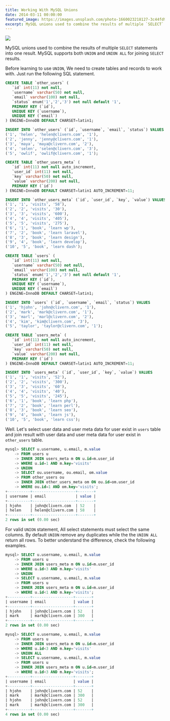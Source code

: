 ```yaml
---
title: Working With MySQL Unions
date: 2014-03-11 00:00:00
featured_image: https://images.unsplash.com/photo-1660023218127-3c44fd9132ae?q=75&fm=jpg&w=1000&fit=max
excerpt: MySQL unions used to combine the results of multiple `SELECT` statements into one result. MySQL supports both `UNION` and `UNION ALL` for joining `SELECT` results.
---
```


![](https://images.unsplash.com/photo-1660023218127-3c44fd9132ae?q=75&fm=jpg&w=1000&fit=max)

MySQL unions used to combine the results of multiple `SELECT` statements into one result. MySQL supports both `UNION` and `UNION ALL` for joining `SELECT` results.

Before learning to use `UNION`, We need to create tables and records to work with. Just run the following SQL statement.

```sql
CREATE TABLE `other_users` (
   `id` int(11) not null,
   `username` varchar(50) not null,
   `email` varchar(100) not null,
   `status` enum('1','2','3') not null default '1',
   PRIMARY KEY (`id`),
   UNIQUE KEY (`username`),
   UNIQUE KEY (`email`)
) ENGINE=InnoDB DEFAULT CHARSET=latin1;

INSERT INTO `other_users` (`id`, `username`, `email`, `status`) VALUES
('1', 'helen', 'helen@clivern.com', '1'),
('2', 'jenny', 'jenny@clivern.com', '1'),
('3', 'maya', 'maya@clivern.com', '2'),
('4', 'selen', 'selen@clivern.com', '3'),
('5', 'owlif', 'owlif@clivern.com', '1');

CREATE TABLE `other_users_meta` (
   `id` int(11) not null auto_increment,
   `user_id` int(11) not null,
   `key` varchar(50) not null,
   `value` varchar(200) not null,
   PRIMARY KEY (`id`)
) ENGINE=InnoDB DEFAULT CHARSET=latin1 AUTO_INCREMENT=11;

INSERT INTO `other_users_meta` (`id`, `user_id`, `key`, `value`) VALUES
('1', '1', 'visits', '58'),
('2', '2', 'visits', '30'),
('3', '3', 'visits', '600'),
('4', '4', 'visits', '405'),
('5', '5', 'visits', '275'),
('6', '1', 'book', 'learn wp'),
('7', '2', 'book', 'learn laravel'),
('8', '3', 'book', 'learn design'),
('9', '4', 'book', 'learn develop'),
('10', '5', 'book', 'learn dash');

CREATE TABLE `users` (
   `id` int(11) not null,
   `username` varchar(50) not null,
   `email` varchar(100) not null,
   `status` enum('1','2','3') not null default '1',
   PRIMARY KEY (`id`),
   UNIQUE KEY (`username`),
   UNIQUE KEY (`email`)
) ENGINE=InnoDB DEFAULT CHARSET=latin1;

INSERT INTO `users` (`id`, `username`, `email`, `status`) VALUES
('1', 'hjohn', 'john@clivern.com', '1'),
('2', 'mark', 'mark@clivern.com', '1'),
('3', 'marl', 'marl@clivern.com', '2'),
('4', 'kim', 'kim@clivern.com', '3'),
('5', 'taylor', 'taylor@clivern.com', '1');

CREATE TABLE `users_meta` (
   `id` int(11) not null auto_increment,
   `user_id` int(11) not null,
   `key` varchar(50) not null,
   `value` varchar(200) not null,
   PRIMARY KEY (`id`)
) ENGINE=InnoDB DEFAULT CHARSET=latin1 AUTO_INCREMENT=11;

INSERT INTO `users_meta` (`id`, `user_id`, `key`, `value`) VALUES
('1', '1', 'visits', '52'),
('2', '2', 'visits', '300'),
('3', '3', 'visits', '60'),
('4', '4', 'visits', '40'),
('5', '5', 'visits', '245'),
('6', '1', 'book', 'learn php'),
('7', '2', 'book', 'learn perl'),
('8', '3', 'book', 'learn seo'),
('9', '4', 'book', 'learn js'),
('10', '5', 'book', 'learn css');
```

Well. Let's select user data and user meta data for user exist in `users` table and join result with user data and user meta data for user exist in `other_users` table.

```sql
mysql> SELECT u.username, u.email, m.value
    -> FROM users u
    -> INNER JOIN users_meta m ON u.id=m.user_id
    -> WHERE u.id=1 AND m.key='visits'
    -> UNION
    -> SELECT ou.username, ou.email, om.value
    -> FROM other_users ou
    -> INNER JOIN other_users_meta om ON ou.id=om.user_id
    -> WHERE ou.id=1 AND om.key='visits';
+----------+-------------------+-------+
| username | email             | value |
+----------+-------------------+-------+
| hjohn    | john@clivern.com  | 52    |
| helen    | helen@clivern.com | 58    |
+----------+-------------------+-------+
2 rows in set (0.00 sec)
```

For valid `UNION` statement, All select statements must select the same columns. By default `UNION` remove any duplicates while the the `UNION ALL` return all rows. To better understand the difference, check the following examples.

```sql
mysql> SELECT u.username, u.email, m.value
    -> FROM users u
    -> INNER JOIN users_meta m ON u.id=m.user_id
    -> WHERE u.id<3 AND m.key='visits'
    -> UNION
    -> SELECT u.username, u.email, m.value
    -> FROM users u
    -> INNER JOIN users_meta m ON u.id=m.user_id
    -> WHERE u.id<1 AND m.key='visits';
+----------+------------------+-------+
| username | email            | value |
+----------+------------------+-------+
| hjohn    | john@clivern.com | 52    |
| mark     | mark@clivern.com | 300   |
+----------+------------------+-------+
2 rows in set (0.00 sec)
```

```sql
mysql> SELECT u.username, u.email, m.value
    -> FROM users u
    -> INNER JOIN users_meta m ON u.id=m.user_id
    -> WHERE u.id<3 AND m.key='visits'
    -> UNION ALL
    -> SELECT u.username, u.email, m.value
    -> FROM users u
    -> INNER JOIN users_meta m ON u.id=m.user_id
    -> WHERE u.id<3 AND m.key='visits';
+----------+------------------+-------+
| username | email            | value |
+----------+------------------+-------+
| hjohn    | john@clivern.com | 52    |
| mark     | mark@clivern.com | 300   |
| hjohn    | john@clivern.com | 52    |
| mark     | mark@clivern.com | 300   |
+----------+------------------+-------+
4 rows in set (0.00 sec)
```